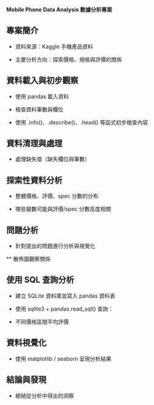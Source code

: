 **Mobile Phone Data Analysis 數據分析專案**

## 專案簡介

  - 資料來源：Kaggle 手機產品資料

  - 主要分析方向：探索價格、規格與評價的關係


## 資料載入與初步觀察


  - 使用 pandas 載入資料

  - 檢查資料筆數與欄位

  - 使用 .info()、.describe()、.head() 等函式初步檢查內容

## 資料清理與處理

  - 處理缺失值（缺失欄位與筆數）


## 探索性資料分析

  - 整體價格、評價、spec 分數的分布

  - 哪些變數可能與評價/spec 分數高度相關

## 問題分析

  - 針對提出的問題進行分析與視覺化

  ** 散佈圖觀察關係

## 使用 SQL 查詢分析

  - 建立 SQLite 資料庫並寫入 pandas 資料表

  - 使用 sqlite3 + pandas.read_sql() 查詢：

  - 不同價格區間平均評價


## 資料視覺化

  - 使用 matplotlib / seaborn 呈現分析結果

## 結論與發現

  - 總結從分析中得出的洞察
